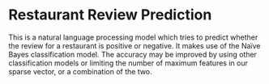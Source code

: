 # Restaurant Review Prediction
This is a natural language processing model which tries to predict whether the review for a restaurant is positive or negative. It makes use of the Naïve Bayes classification model. The accuracy may be improved by using other classification models or limiting the number of maximum features in our sparse vector, or a combination of the two.
